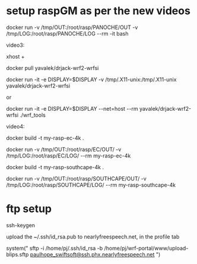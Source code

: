 

# setup raspGM as per the new videos



docker run -v /tmp/OUT:/root/rasp/PANOCHE/OUT -v /tmp/LOG:/root/rasp/PANOCHE/LOG --rm -it bash

video3:

xhost +

docker pull yavalek/drjack-wrf2-wrfsi

docker run -it -e DISPLAY=$DISPLAY -v /tmp/.X11-unix:/tmp/.X11-unix yavalek/drjack-wrf2-wrfsi

or

docker run -it -e DISPLAY=$DISPLAY --net=host --rm  yavalek/drjack-wrf2-wrfsi
./wrf_tools

video4:

docker build -t my-rasp-ec-4k .

docker run -v /tmp/OUT:/root/rasp/EC/OUT/ -v /tmp/LOG:/root/rasp/EC/LOG/  --rm my-rasp-ec-4k

docker build -t my-rasp-southcape-4k .

docker run -v /tmp/OUT:/root/rasp/SOUTHCAPE/OUT/ -v /tmp/LOG:/root/rasp/SOUTHCAPE/LOG/ --rm my-rasp-southcape-4k


# ftp setup

ssh-keygen

upload the ~/.ssh/id_rsa.pub to nearlyfreespeech.net, in the profile tab


system(" sftp -i /home/pj/.ssh/id_rsa -b /home/pj/wrf-portal/www/upload-blips.sftp paulhope_swiftsoft@ssh.phx.nearlyfreespeech.net  ")

